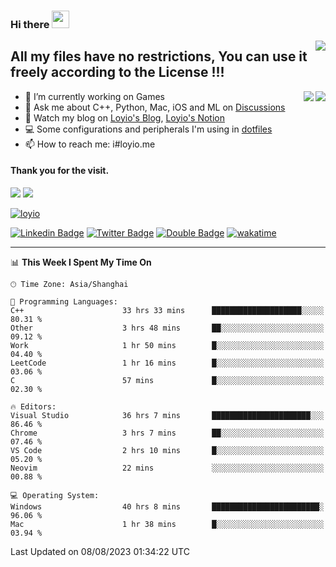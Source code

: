 <h3 align="left">Hi there <img src="https://media.giphy.com/media/hvRJCLFzcasrR4ia7z/giphy.gif" width="28"></h3>
<a align="right" href="https://github.com/loyio/loyio/blob/master/STAR/README.md"><img align="right" src="https://img.shields.io/badge/LOYIO-STAR-green" /></a>

## All my files have no restrictions, You can use it freely according to the License !!!

<a href="https://github.com/loyio#gh-light-mode-only">
     <img align="right"  src="https://loy-readme.vercel.app/api/top-langs/?username=loyio&langs_count=6&hide=css,html,jupyter%20notebook" />
</a>

<a href="https://github.com/loyio#gh-dark-mode-only">
  <img align="right"  src="https://loy-readme.vercel.app/api/top-langs/?username=loyio&langs_count=6&theme=slateorange&hide=css,html,jupyter%20notebook" />
</a>



- 🔭 I’m currently working on Games
- 💬 Ask me about C++, Python, Mac, iOS and ML on [Discussions](https://github.com/loyio/blog/discussions)
- 📔 Watch my blog on [Loyio's Blog](https://loyio.me), [Loyio's Notion](https://loyio.notion.site/loyio/Loyio-s-Dashboard-2f56bd29222a445ea9d9e8802a1ac83b)
- 💻 Some configurations and peripherals I'm using in [dotfiles](https://github.com/loyio/dotfiles)
- 📫 How to reach me: i#loyio.me


#### Thank you for the visit.
<img src="http://profile-counter.glitch.me/loyio/count.svg" />

<img src="https://loy-readme.vercel.app/api?username=loyio&show_icons=true&hide=stars&include_all_commits=true&hide_title=true&theme=slateorange" />

     

[![loyio](https://github-profile-trophy.vercel.app/?username=loyio&theme=onedark&column=4)](https://github.com/loyio)

[![Linkedin Badge](https://img.shields.io/badge/-@loyio-0077b5?style=flat-square&logo=Linkedin&logoColor=white&labelColor=0077b5&link=https://www.linkedin.com/in/loyio-hex-363172158/)](https://www.linkedin.com/in/loyio-hex-363172158/)
[![Twitter Badge](https://img.shields.io/badge/-@loyiome-1ca0f1?style=flat-square&labelColor=1ca0f1&logo=twitter&logoColor=white&link=https://twitter.com/loyiome)](https://twitter.com/loyiome)
[![Double Badge](https://img.shields.io/badge/@loyio-007722?style=flat&logo=Douban&logoColor=white)](https://www.douban.com/people/susmote)
[![wakatime](https://wakatime.com/badge/user/c0ddc104-5a20-41d1-ab9a-c4d9ea20a4d9.svg)](https://wakatime.com/@c0ddc104-5a20-41d1-ab9a-c4d9ea20a4d9)

-------
<!--START_SECTION:waka-->
📊 **This Week I Spent My Time On** 

```text
🕑︎ Time Zone: Asia/Shanghai

💬 Programming Languages: 
C++                      33 hrs 33 mins      ████████████████████░░░░░   80.31 % 
Other                    3 hrs 48 mins       ██░░░░░░░░░░░░░░░░░░░░░░░   09.12 % 
Work                     1 hr 50 mins        █░░░░░░░░░░░░░░░░░░░░░░░░   04.40 % 
LeetCode                 1 hr 16 mins        █░░░░░░░░░░░░░░░░░░░░░░░░   03.06 % 
C                        57 mins             █░░░░░░░░░░░░░░░░░░░░░░░░   02.30 % 

🔥 Editors: 
Visual Studio            36 hrs 7 mins       ██████████████████████░░░   86.46 % 
Chrome                   3 hrs 7 mins        ██░░░░░░░░░░░░░░░░░░░░░░░   07.46 % 
VS Code                  2 hrs 10 mins       █░░░░░░░░░░░░░░░░░░░░░░░░   05.20 % 
Neovim                   22 mins             ░░░░░░░░░░░░░░░░░░░░░░░░░   00.88 % 

💻 Operating System: 
Windows                  40 hrs 8 mins       ████████████████████████░   96.06 % 
Mac                      1 hr 38 mins        █░░░░░░░░░░░░░░░░░░░░░░░░   03.94 % 
```


 Last Updated on 08/08/2023 01:34:22 UTC
<!--END_SECTION:waka-->
